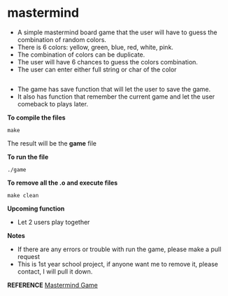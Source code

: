 # mastermind
- A simple mastermind board game that the user will have to guess the combination of random colors. 
- There is 6 colors: yellow, green, blue, red, white, pink. 
- The combination of colors can be duplicate. 
- The user will have 6 chances to guess the colors combination.
- The user can enter either full string or char of the color

``` Ex: r or red for red color
```

- The game has save function that will let the user to save the game. 
- It also has function that remember the current game and let the user comeback to plays later.

**To compile the files**
```
make
```

The result will be the **game** file 

**To run the file**
```
./game
```

**To remove all the .o and execute files**
```
make clean
```

**Upcoming function**
- Let 2 users play together

**Notes**
- If there are any errors or trouble with run the game, please make a pull request
- This is 1st year school project, if anyone want me to remove it, please contact, I will pull it down.

**REFERENCE**
[Mastermind Game](https://en.wikipedia.org/wiki/Mastermind_(board_game))
